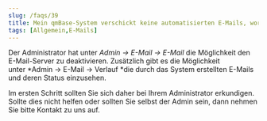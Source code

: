 ```yaml
---
slug: /faqs/39
title: Mein qmBase-System verschickt keine automatisierten E-Mails, woran kann das liegen
tags: [Allgemein,E-Mails]
---
```

Der Administrator hat unter *Admin -> E-Mail -> E-Mail* die Möglichkeit den E-Mail-Server zu deaktivieren. Zusätzlich gibt es die Möglichkeit unter *Admin -> E-Mail -> Verlauf *die durch das System erstellten E-Mails und deren Status einzusehen. 

Im ersten Schritt sollten Sie sich daher bei Ihrem Administrator erkundigen. Sollte dies nicht helfen oder sollten Sie selbst der Admin sein, dann nehmen Sie bitte Kontakt zu uns auf.  